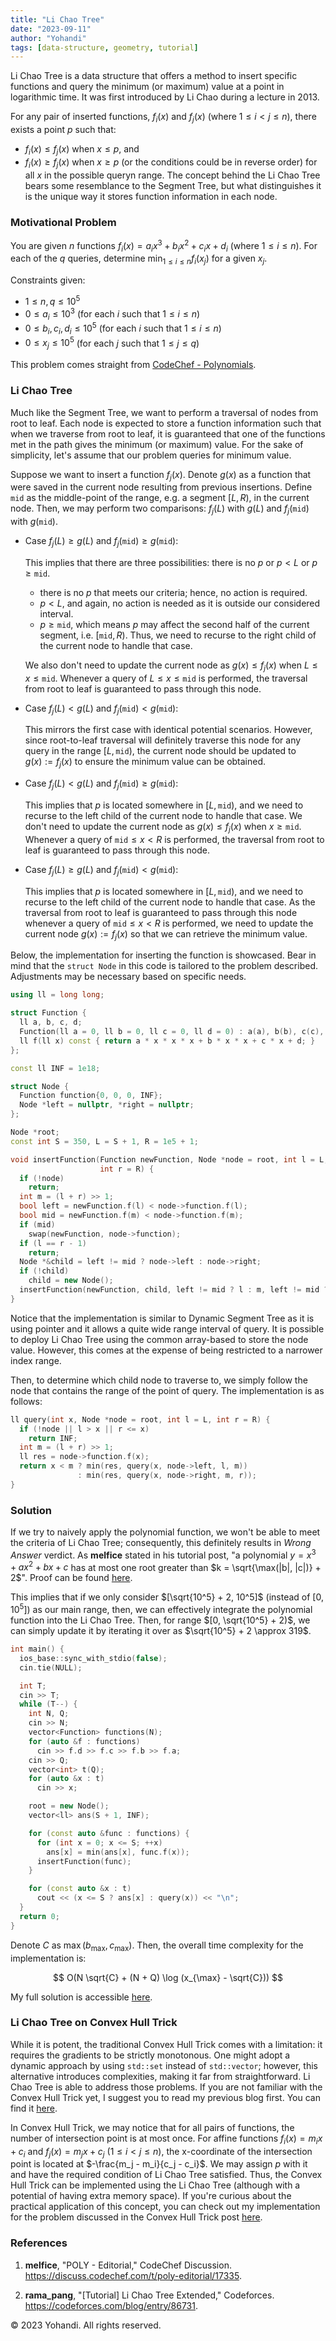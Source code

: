 ```yaml
---
title: "Li Chao Tree"
date: "2023-09-11"
author: "Yohandi"
tags: [data-structure, geometry, tutorial]
---
```


Li Chao Tree is a data structure that offers a method to insert specific functions and query the minimum (or maximum) value at a point in logarithmic time. It was first introduced by Li Chao during a lecture in 2013.

For any pair of inserted functions, $f_i(x)$ and $f_j(x)$ (where $1 \leq i < j \leq n$), there exists a point $p$ such that:
-  $f_i(x) \leq f_j(x)$ when $x \leq p$, and
-  $f_i(x) \geq f_j(x)$ when $x \geq p$
(or the conditions could be in reverse order) for all $x$ in the possible queryn range. The concept behind the Li Chao Tree bears some resemblance to the Segment Tree, but what distinguishes it is the unique way it stores function information in each node.

### Motivational Problem

You are given $n$ functions $f_i(x) = a_ix^3 + b_ix^2 + c_ix + d_i$ (where $1 \leq i \leq n$). For each of the $q$ queries, determine $\min_{1 \leq i \leq n} f_i(x_j)$ for a given $x_j$.

Constraints given:
- $1 \leq n, q \leq 10^5$
- $0 \leq a_i \leq 10^3$ (for each $i$ such that $1 \leq i \leq n$)
- $0 \leq b_i, c_i, d_i \leq 10^5$ (for each $i$ such that $1 \leq i \leq n$)
- $0 \leq x_j \leq 10^5$ (for each $j$ such that $1 \leq j \leq q$)

This problem comes straight from [CodeChef - Polynomials](https://www.codechef.com/problems/POLY).

### Li Chao Tree

Much like the Segment Tree, we want to perform a traversal of nodes from root to leaf. Each node is expected to store a function information such that when we traverse from root to leaf, it is guaranteed that one of the functions met in the path gives the minimum (or maximum) value. For the sake of simplicity, let's assume that our problem queries for minimum value.

Suppose we want to insert a function $f_j(x)$. Denote $g(x)$ as a function that were saved in the current node resulting from previous insertions. Define $\texttt{mid}$ as the middle-point of the range, e.g. a segment $[L, R)$, in the current node. Then, we may perform two comparisons: $f_j(L)$ with $g(L)$ and $f_j(\texttt{mid})$ with $g(\texttt{mid})$.

- Case $f_j(L) \geq g(L)$ and $f_j(\texttt{mid}) \geq g(\texttt{mid})$:

    This implies that there are three possibilities: there is no $p$ or $p < L$ or $p \geq \texttt{mid}$.
    - there is no $p$ that meets our criteria; hence, no action is required.
    - $p < L$, and again, no action is needed as it is outside our considered interval.
    - $p \geq \texttt{mid}$, which means $p$ may affect the second half of the current segment, i.e. $[\texttt{mid}, R)$. Thus, we need to recurse to the right child of the current node to handle that case.

    We also don't need to update the current node as $g(x) \leq f_j(x)$ when $L \leq x \leq \texttt{mid}$. Whenever a query of $L \leq x \leq \texttt{mid}$ is performed, the traversal from root to leaf is guaranteed to pass through this node.

- Case $f_j(L) < g(L)$ and $f_j(\texttt{mid}) < g(\texttt{mid})$:

    This mirrors the first case with identical potential scenarios. However, since root-to-leaf traversal will definitely traverse this node for any query in the range $[L, \texttt{mid})$, the current node should be updated to $g(x) := f_j(x)$ to ensure the minimum value can be obtained.

- Case $f_j(L) < g(L)$ and $f_j(\texttt{mid}) \geq g(\texttt{mid})$:

    This implies that $p$ is located somewhere in $[L, \texttt{mid})$, and we need to recurse to the left child of the current node to handle that case. We don't need to update the current node as $g(x) \leq f_j(x)$ when $x \geq \texttt{mid}$. Whenever a query of $\texttt{mid} \leq x < R$ is performed, the traversal from root to leaf is guaranteed to pass through this node.

- Case $f_j(L) \geq g(L)$ and $f_j(\texttt{mid}) < g(\texttt{mid})$:

    This implies that $p$ is located somewhere in $[L, \texttt{mid})$, and we need to recurse to the left child of the current node to handle that case. As the traversal from root to leaf is guaranteed to pass through this node whenever a query of $\texttt{mid} \leq x < R$ is performed, we need to update the current node $g(x) := f_j(x)$ so that we can retrieve the minimum value.

Below, the implementation for inserting the function is showcased. Bear in mind that the `struct Node` in this code is tailored to the problem described. Adjustments may be necessary based on specific needs.

```c++
using ll = long long;

struct Function {
  ll a, b, c, d;
  Function(ll a = 0, ll b = 0, ll c = 0, ll d = 0) : a(a), b(b), c(c), d(d) {}
  ll f(ll x) const { return a * x * x * x + b * x * x + c * x + d; }
};

const ll INF = 1e18;

struct Node {
  Function function{0, 0, 0, INF};
  Node *left = nullptr, *right = nullptr;
};

Node *root;
const int S = 350, L = S + 1, R = 1e5 + 1;

void insertFunction(Function newFunction, Node *node = root, int l = L,
                    int r = R) {
  if (!node)
    return;
  int m = (l + r) >> 1;
  bool left = newFunction.f(l) < node->function.f(l);
  bool mid = newFunction.f(m) < node->function.f(m);
  if (mid)
    swap(newFunction, node->function);
  if (l == r - 1)
    return;
  Node *&child = left != mid ? node->left : node->right;
  if (!child)
    child = new Node();
  insertFunction(newFunction, child, left != mid ? l : m, left != mid ? m : r);
}
```

Notice that the implementation is similar to Dynamic Segment Tree as it is using pointer and it allows a quite wide range interval of query. It is possible to deploy Li Chao Tree using the common array-based to store the node value. However, this comes at the expense of being restricted to a narrower index range.

Then, to determine which child node to traverse to, we simply follow the node that contains the range of the point of query. The implementation is as follows:

```c++
ll query(int x, Node *node = root, int l = L, int r = R) {
  if (!node || l > x || r <= x)
    return INF;
  int m = (l + r) >> 1;
  ll res = node->function.f(x);
  return x < m ? min(res, query(x, node->left, l, m))
               : min(res, query(x, node->right, m, r));
}
```

### Solution

If we try to naively apply the polynomial function, we won't be able to meet the criteria of Li Chao Tree; consequently, this definitely results in *Wrong Answer* verdict. As **melfice** stated in his tutorial post, "a polynomial $y = x^3 + a x^2 + bx + c$ has at most one root greater than $k = \sqrt{\max(|b|, |c|)} + 2$". Proof can be found [here](https://discuss.codechef.com/t/poly-editorial/17335).

This implies that if we only consider $[\sqrt{10^5} + 2, 10^5]$ (instead of $[0, 10^5]$) as our main range, then, we can effectively integrate the polynomial function into the Li Chao Tree. Then, for range $[0, \sqrt{10^5} + 2)$, we can simply update it by iterating it over as $\sqrt{10^5} + 2 \approx 319$.

```c++
int main() {
  ios_base::sync_with_stdio(false);
  cin.tie(NULL);

  int T;
  cin >> T;
  while (T--) {
    int N, Q;
    cin >> N;
    vector<Function> functions(N);
    for (auto &f : functions)
      cin >> f.d >> f.c >> f.b >> f.a;
    cin >> Q;
    vector<int> t(Q);
    for (auto &x : t)
      cin >> x;

    root = new Node();
    vector<ll> ans(S + 1, INF);

    for (const auto &func : functions) {
      for (int x = 0; x <= S; ++x)
        ans[x] = min(ans[x], func.f(x));
      insertFunction(func);
    }

    for (const auto &x : t)
      cout << (x <= S ? ans[x] : query(x)) << "\n";
  }
  return 0;
}
```

Denote $C$ as $\max(b_{\max}, c_{\max})$. Then, the overall time complexity for the implementation is:

$$
O(N \sqrt{C} + (N + Q) \log (x_{\max} - \sqrt{C}))
$$

My full solution is accessible [here](https://www.codechef.com/viewsolution/1019856771).

### Li Chao Tree on Convex Hull Trick

While it is potent, the traditional Convex Hull Trick comes with a limitation: it requires the gradients to be strictly monotonous. One might adopt a dynamic approach by using $\texttt{std::set}$ instead of $\texttt{std::vector}$; however, this alternative introduces complexities, making it far from straightforward. Li Chao Tree is able to address those problems. If you are not familiar with the Convex Hull Trick yet, I suggest you to read my previous blog first. You can find it [here](https://www.yohandi.me/blog/convex-hull-trick/).

In Convex Hull Trick, we may notice that for all pairs of functions, the number of intersection point is at most once. For affine functions $f_i(x) = m_i x + c_i$ and $f_j(x) = m_j x + c_j$ ($1 \leq i < j \leq n$), the x-coordinate of the intersection point is located at $-\frac{m_j - m_i}{c_j - c_i}$. We may assign $p$ with it and have the required condition of Li Chao Tree satisfied. Thus, the Convex Hull Trick can be implemented using the Li Chao Tree (although with a potential of having extra memory space). If you're curious about the practical application of this concept, you can check out my implementation for the problem discussed in the Convex Hull Trick post [here](https://codeforces.com/contest/1083/submission/222871636).

### References

1. **melfice**, "POLY - Editorial," CodeChef Discussion. https://discuss.codechef.com/t/poly-editorial/17335.

2. **rama_pang**, "[Tutorial] Li Chao Tree Extended," Codeforces. https://codeforces.com/blog/entry/86731.
   

&copy; 2023 Yohandi. All rights reserved.
